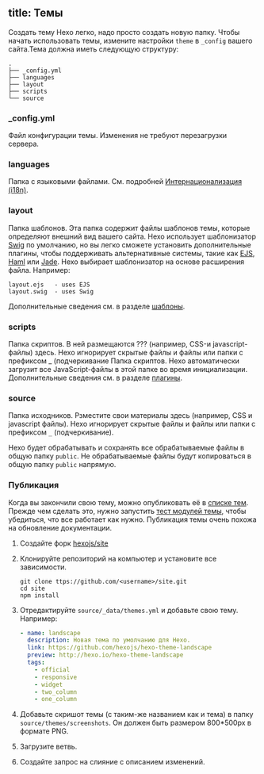 title: Темы
---

Создать тему Hexo легко, надо просто создать новую папку. Чтобы начать использовать темы, измените настройки `theme` в `_config` вашего сайта.Тема должна иметь следующую структуру:

``` plain
.
├── _config.yml
├── languages
├── layout
├── scripts
└── source
```

### _config.yml

Файл конфигурации темы. Изменения не требуют перезагрузки сервера.

### languages

Папка с языковыми файлами. См. подробней [Интернационализация (i18n)](internationalization.html).

### layout

Папка шаблонов. Эта папка содержит файлы шаблонов темы, которые определяют внешний вид вашего сайта. Hexo использует шаблонизатор [Swig] по умолчанию, но вы легко сможете установить дополнительные плагины, чтобы поддерживать альтернативные системы, такие как [EJS], [Haml] или [Jade]. Hexo выбирает шаблонизатор на основе расширения файла. Например:

``` plain
layout.ejs   - uses EJS
layout.swig  - uses Swig
```

Дополнительные сведения см. в разделе [шаблоны](templates.html).

### scripts

Папка скриптов. В ней размещаются ??? (например, CSS-и javascript-файлы) здесь. Hexo игнорирует скрытые файлы и файлы или папки с префиксом _ (подчеркивание
Папка скриптов. Hexo автоматически загрузит все JavaScript-файлы в этой папке во время инициализации. Дополнительные сведения см. в разделе [плагины](plugins.html).

### source

Папка исходников. Рзместите свои материалы здесь (например, CSS и javascript файлы). Hexo игнорирует скрытые файлы и файлы или папки с префиксом `_` (подчеркивание).

Hexo будет обрабатывать и сохранять все обрабатываемые файлы в общую папку `public`. Не обрабатываемые файлы будут копироваться в общую папку `public` напрямую.

### Публикация

Когда вы закончили свою тему, можно опубликовать её в [списке тем](/themes). Прежде чем сделать это, нужно запустить [тест модулей темы](https://github.com/hexojs/hexo-theme-unit-test), чтобы убедиться, что все работает как нужно. Публикация темы очень похожа на обновление документации.

1. Создайте форк [hexojs/site]
1. Клонируйте репозиторий на компьютер и установите все зависимости.

    ``` shell
    git clone ttps://github.com/<username>/site.git
    cd site
    npm install
    ```

1. Отредактируйте `source/_data/themes.yml` и добавьте свою тему. Например:

    ```yaml
    - name: landscape
      description: Новая тема по умолчанию для Hexo.
      link: https://github.com/hexojs/hexo-theme-landscape
      preview: http://hexo.io/hexo-theme-landscape
      tags:
        - official
        - responsive
        - widget
        - two_column
        - one_column
    ```

1. Добавьте скришот темы (с таким-же названием как и тема) в папку `source/themes/screenshots`. Он должен быть размером 800*500px в формате PNG.
1. Загрузите ветвь.
1. Создайте запрос на слияние с описанием изменений.

[EJS]: https://github.com/hexojs/hexo-renderer-ejs
[Swig]: http://paularmstrong.github.com/swig/
[Haml]: https://github.com/hexojs/hexo-renderer-haml
[Jade]: https://github.com/hexojs/hexo-renderer-jade
[hexojs/site]: https://github.com/hexojs/site
